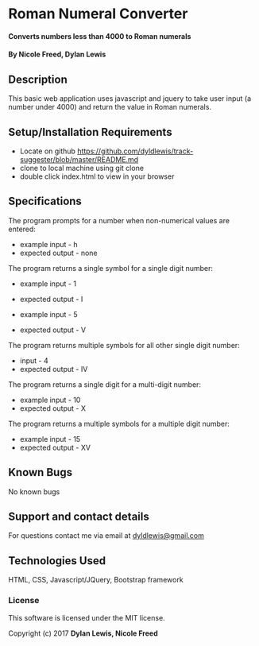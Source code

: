 # Roman Numeral Converter

#### Converts numbers less than 4000 to Roman numerals

#### By Nicole Freed, Dylan Lewis

## Description

This basic web application uses javascript and jquery to take user input (a number under 4000) and return the value in Roman numerals.

## Setup/Installation Requirements

* Locate on github https://github.com/dyldlewis/track-suggester/blob/master/README.md
* clone to local machine using git clone
* double click index.html to view in your browser

## Specifications

The program prompts for a number when non-numerical values are entered:
  - example input - h
  - expected output - none

The program returns a single symbol for a single digit number:
  - example input - 1
  - expected output - I

  - example input - 5
  - expected output - V

The program returns multiple symbols for all other single digit number:
  - input - 4
  - expected output - IV

The program returns a single digit for a multi-digit number:
  - example input - 10
  - expected output - X

The program returns a multiple symbols for a multiple digit number:
  - example input - 15
  - expected output - XV

## Known Bugs

No known bugs

## Support and contact details

For questions contact me via email at dyldlewis@gmail.com

## Technologies Used

HTML, CSS, Javascript/JQuery, Bootstrap framework

### License

This software is licensed under the MIT license.

Copyright (c) 2017 **Dylan Lewis, Nicole Freed**
